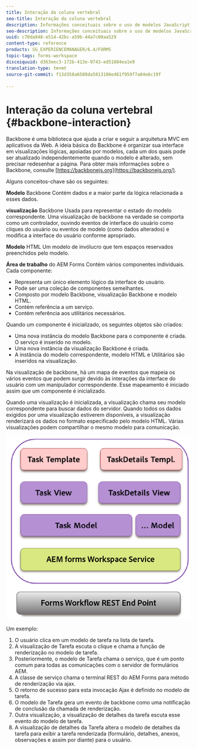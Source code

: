```yaml
---
title: Interação da coluna vertebral
seo-title: Interação da coluna vertebral
description: Informações conceituais sobre o uso de modelos JavaScript Backbone na área de trabalho do AEM Forms.
seo-description: Informações conceituais sobre o uso de modelos JavaScript Backbone na área de trabalho do AEM Forms.
uuid: c70da848-e514-42bc-a59b-44a7c00aa529
content-type: reference
products: SG_EXPERIENCEMANAGER/6.4/FORMS
topic-tags: forms-workspace
discoiquuid: d363eec3-172b-413e-9743-ed51804ea1e9
translation-type: tm+mt
source-git-commit: f13d358a6508da5813186ed61f959f7a84e6c19f

---
```



# Interação da coluna vertebral {#backbone-interaction}

Backbone é uma biblioteca que ajuda a criar e seguir a arquitetura MVC em aplicativos da Web. A ideia básica do Backbone é organizar sua interface em visualizações lógicas, apoiadas por modelos, cada um dos quais pode ser atualizado independentemente quando o modelo é alterado, sem precisar redesenhar a página. Para obter mais informações sobre o Backbone, consulte [https://backbonejs.org](https://backbonejs.org/).

Alguns conceitos-chave são os seguintes:

**Modelo** Backbone Contém dados e a maior parte da lógica relacionada a esses dados.

**visualização** Backbone Usada para representar o estado do modelo correspondente. Uma visualização de backbone na verdade se comporta como um controlador, ouvindo eventos de interface do usuário como cliques do usuário ou eventos de modelo (como dados alterados) e modifica a interface do usuário conforme apropriado.

**Modelo** HTML Um modelo de invólucro que tem espaços reservados preenchidos pelo modelo.

**Área de trabalho** do AEM Forms Contém vários componentes individuais. Cada componente:

* Representa um único elemento lógico da interface do usuário.
* Pode ser uma coleção de componentes semelhantes.
* Composto por modelo Backbone, visualização Backbone e modelo HTML.
* Contém referência a um serviço.
* Contém referência aos utilitários necessários.

Quando um componente é inicializado, os seguintes objetos são criados:

* Uma nova instância do modelo Backbone para o componente é criada. O serviço é inserido no modelo.
* Uma nova instância da visualização Backbone é criada.
* A instância do modelo correspondente, modelo HTML e Utilitários são inseridos na visualização.

Na visualização de backbone, há um mapa de eventos que mapeia os vários eventos que podem surgir devido às interações da interface do usuário com um manipulador correspondente. Esse mapeamento é iniciado assim que um componente é inicializado.

Quando uma visualização é inicializada, a visualização chama seu modelo correspondente para buscar dados do servidor. Quando todos os dados exigidos por uma visualização estiverem disponíveis, a visualização renderizará os dados no formato especificado pelo modelo HTML. Várias visualizações podem compartilhar o mesmo modelo para comunicação.

![](do-not-localize/aem_forms_workflow.png)

Um exemplo:

1. O usuário clica em um modelo de tarefa na lista de tarefa.
1. A visualização de Tarefa escuta o clique e chama a função de renderização no modelo de tarefa.
1. Posteriormente, o modelo de Tarefa chama o serviço, que é um ponto comum para todas as comunicações com o servidor de formulários AEM.
1. A classe de serviço chama o terminal REST do AEM Forms para método de renderização via ajax.
1. O retorno de sucesso para esta invocação Ajax é definido no modelo de tarefa.
1. O modelo de Tarefa gera um evento de backbone como uma notificação de conclusão da chamada de renderização.
1. Outra visualização, a visualização de detalhes da tarefa escuta esse evento do modelo de tarefa.
1. A visualização de detalhes da Tarefa altera o modelo de detalhes da tarefa para exibir a tarefa renderizada (formulário, detalhes, anexos, observações e assim por diante) para o usuário.

